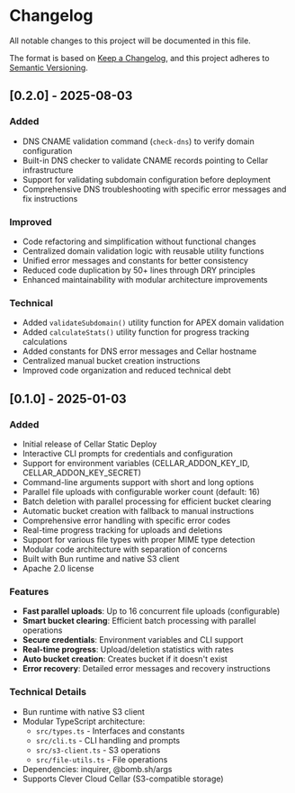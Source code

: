 # Changelog

All notable changes to this project will be documented in this file.

The format is based on [Keep a Changelog](https://keepachangelog.com/en/1.0.0/), and this project adheres to [Semantic Versioning](https://semver.org/spec/v2.0.0.html).

## [0.2.0] - 2025-08-03

### Added
- DNS CNAME validation command (`check-dns`) to verify domain configuration
- Built-in DNS checker to validate CNAME records pointing to Cellar infrastructure
- Support for validating subdomain configuration before deployment
- Comprehensive DNS troubleshooting with specific error messages and fix instructions

### Improved
- Code refactoring and simplification without functional changes
- Centralized domain validation logic with reusable utility functions
- Unified error messages and constants for better consistency
- Reduced code duplication by 50+ lines through DRY principles
- Enhanced maintainability with modular architecture improvements

### Technical
- Added `validateSubdomain()` utility function for APEX domain validation
- Added `calculateStats()` utility function for progress tracking calculations
- Added constants for DNS error messages and Cellar hostname
- Centralized manual bucket creation instructions
- Improved code organization and reduced technical debt

## [0.1.0] - 2025-01-03

### Added
- Initial release of Cellar Static Deploy
- Interactive CLI prompts for credentials and configuration
- Support for environment variables (CELLAR_ADDON_KEY_ID, CELLAR_ADDON_KEY_SECRET)
- Command-line arguments support with short and long options
- Parallel file uploads with configurable worker count (default: 16)
- Batch deletion with parallel processing for efficient bucket clearing
- Automatic bucket creation with fallback to manual instructions
- Comprehensive error handling with specific error codes
- Real-time progress tracking for uploads and deletions
- Support for various file types with proper MIME type detection
- Modular code architecture with separation of concerns
- Built with Bun runtime and native S3 client
- Apache 2.0 license

### Features
- **Fast parallel uploads**: Up to 16 concurrent file uploads (configurable)
- **Smart bucket clearing**: Efficient batch processing with parallel operations
- **Secure credentials**: Environment variables and CLI support
- **Real-time progress**: Upload/deletion statistics with rates
- **Auto bucket creation**: Creates bucket if it doesn't exist
- **Error recovery**: Detailed error messages and recovery instructions

### Technical Details
- Bun runtime with native S3 client
- Modular TypeScript architecture:
  - `src/types.ts` - Interfaces and constants
  - `src/cli.ts` - CLI handling and prompts
  - `src/s3-client.ts` - S3 operations
  - `src/file-utils.ts` - File operations
- Dependencies: inquirer, @bomb.sh/args
- Supports Clever Cloud Cellar (S3-compatible storage)
